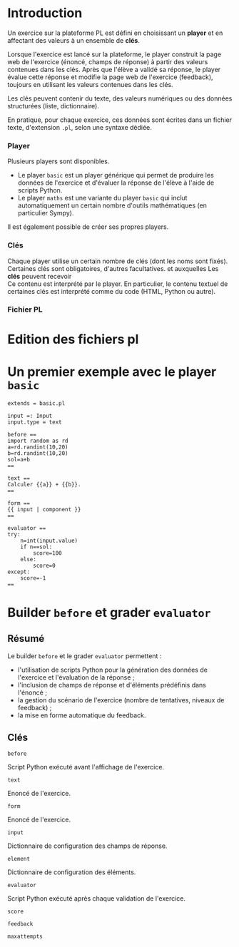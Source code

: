 # Introduction

Un exercice sur la plateforme PL est défini en choisissant un **player** et en affectant des valeurs à un ensemble de **clés**.

Lorsque l'exercice est lancé sur la plateforme, le player construit la page web de l'exercice (énoncé, champs de réponse) à partir des valeurs contenues dans les clés. Après que l'élève a validé sa réponse, le player évalue cette réponse et modifie la page web de l'exercice (feedback), toujours en utilisant les valeurs contenues dans les clés.

Les clés peuvent contenir du texte, des valeurs numériques ou des données structurées (liste, dictionnaire).

En pratique, pour chaque exercice, ces données sont écrites dans un fichier texte, d'extension `.pl`, selon une syntaxe dédiée.

### Player


Plusieurs players sont disponibles.
- Le player `basic` est un player générique qui permet de produire les données de l'exercice et d'évaluer la réponse de l'élève à l'aide de scripts Python. 
- Le player `maths` est une variante du player `basic` qui inclut automatiquement un certain nombre d'outils mathématiques (en particulier Sympy).

Il est également possible de créer ses propres players.

### Clés

Chaque player utilise un certain nombre de clés (dont les noms sont fixés). Certaines clés sont obligatoires, d'autres facultatives. et auxquelles
Les **clés** peuvent recevoir  
Ce contenu est interprété par le player. En particulier, le contenu textuel de certaines clés est interprété comme du code (HTML, Python ou autre).

### Fichier PL

# Edition des fichiers pl

# Un premier exemple avec le player `basic`

```
extends = basic.pl

input =: Input
input.type = text

before ==
import random as rd
a=rd.randint(10,20)
b=rd.randint(10,20)
sol=a+b
==

text ==
Calculer {{a}} + {{b}}.
==

form ==
{{ input | component }}
==

evaluator ==
try:
    n=int(input.value)
    if n==sol:
        score=100
    else:
        score=0
except:
    score=-1
==
```
# Builder `before` et grader `evaluator`

## Résumé

Le builder `before` et le grader `evaluator` permettent :
* l'utilisation de scripts Python pour la génération des données de l'exercice et l'évaluation de la réponse ;
* l'inclusion de champs de réponse et d'éléments prédéfinis dans l'énoncé ;
* la gestion du scénario de l'exercice (nombre de tentatives, niveaux de feedback) ;
* la mise en forme automatique du feedback.

## Clés

`before`

Script Python exécuté avant l'affichage de l'exercice. 

`text`

Enoncé de l'exercice.

`form`

Enoncé de l'exercice.

`input`

Dictionnaire de configuration des champs de réponse.

`element`

Dictionnaire de configuration des éléments.

`evaluator`

Script Python exécuté après chaque validation de l'exercice.

`score`

`feedback`

`maxattempts`


